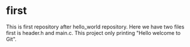 # first
This is first repository after hello_world repository.
Here we have two files first is header.h and main.c. This project only printing "Hello welcome to Git".

